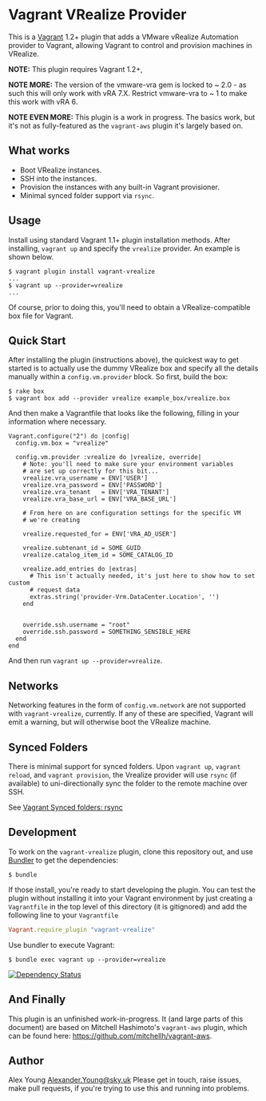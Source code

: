 # Vagrant VRealize Provider

This is a [Vagrant](http://www.vagrantup.com) 1.2+ plugin that adds a VMware vRealize Automation 
provider to Vagrant, allowing Vagrant to control and provision machines in
VRealize.

**NOTE:** This plugin requires Vagrant 1.2+,

**NOTE MORE:**
The version of the vmware-vra gem is locked to ~ 2.0 - as such this will only work with vRA 7.X.
Restrict vmware-vra to ~ 1 to make this work with vRA 6.

**NOTE EVEN MORE:** This plugin is a work in progress.  The basics work, but it's
not as fully-featured as the `vagrant-aws` plugin it's largely based on.

## What works

* Boot VRealize instances.
* SSH into the instances.
* Provision the instances with any built-in Vagrant provisioner.
* Minimal synced folder support via `rsync`.

## Usage

Install using standard Vagrant 1.1+ plugin installation methods. After
installing, `vagrant up` and specify the `vrealize` provider. An
example is shown below.

```
$ vagrant plugin install vagrant-vrealize
...
$ vagrant up --provider=vrealize
...
```

Of course, prior to doing this, you'll need to obtain a
VRealize-compatible box file for Vagrant.

## Quick Start

After installing the plugin (instructions above), the quickest way to get
started is to actually use the dummy VRealize box and specify all the details
manually within a `config.vm.provider` block. So first, build the box:

```
$ rake box
$ vagrant box add --provider vrealize example_box/vrealize.box
```

And then make a Vagrantfile that looks like the following, filling in
your information where necessary.

```
Vagrant.configure("2") do |config|
  config.vm.box = "vrealize"

  config.vm.provider :vrealize do |vrealize, override|
    # Note: you'll need to make sure your environment variables
    # are set up correctly for this bit...
    vrealize.vra_username = ENV['USER']
    vrealize.vra_password = ENV['PASSWORD']
    vrealize.vra_tenant   = ENV['VRA_TENANT']
    vrealize.vra_base_url = ENV['VRA_BASE_URL']

    # From here on are configuration settings for the specific VM
    # we're creating

    vrealize.requested_for = ENV['VRA_AD_USER']

    vrealize.subtenant_id = SOME_GUID
    vrealize.catalog_item_id = SOME_CATALOG_ID

    vrealize.add_entries do |extras|
      # This isn't actually needed, it's just here to show how to set custom
      # request data
      extras.string('provider-Vrm.DataCenter.Location', '')
    end


    override.ssh.username = "root"
    override.ssh.password = SOMETHING_SENSIBLE_HERE
  end
end
```

And then run `vagrant up --provider=vrealize`.

## Networks

Networking features in the form of `config.vm.network` are not
supported with `vagrant-vrealize`, currently. If any of these are
specified, Vagrant will emit a warning, but will otherwise boot
the VRealize machine.

## Synced Folders

There is minimal support for synced folders. Upon `vagrant up`,
`vagrant reload`, and `vagrant provision`, the Vrealize provider will
use `rsync` (if available) to uni-directionally sync the folder to the
remote machine over SSH.

See [Vagrant Synced folders: rsync](https://docs.vagrantup.com/v2/synced-folders/rsync.html)


## Development

To work on the `vagrant-vrealize` plugin, clone this repository out, and use
[Bundler](http://gembundler.com) to get the dependencies:

```
$ bundle
```

If those install, you're ready to start developing the plugin. You can test
the plugin without installing it into your Vagrant environment by just
creating a `Vagrantfile` in the top level of this directory (it is gitignored)
and add the following line to your `Vagrantfile`

```ruby
Vagrant.require_plugin "vagrant-vrealize"
```
Use bundler to execute Vagrant:
```
$ bundle exec vagrant up --provider=vrealize
```

[![Dependency Status](https://dependencyci.com/github/sky-uk/vagrant-vrealize/badge)](https://dependencyci.com/github/sky-uk/vagrant-vrealize)

## And Finally

This plugin is an unfinished work-in-progress. It (and large parts of
this document) are based on Mitchell Hashimoto's `vagrant-aws` plugin,
which can be found here: https://github.com/mitchellh/vagrant-aws.

## Author

Alex Young <Alexander.Young@sky.uk>
Please get in touch, raise issues, make pull requests, if you're trying to use this and running into problems.
